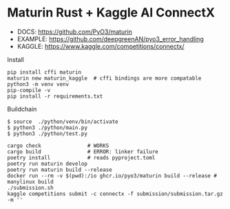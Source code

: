 # Maturin Rust + Kaggle AI ConnectX
- DOCS: https://github.com/PyO3/maturin
- EXAMPLE: https://github.com/deepgreenAN/pyo3_error_handling
- KAGGLE:  https://www.kaggle.com/competitions/connectx/

Install
```
pip install cffi maturin 
maturin new maturin_kaggle  # cffi bindings are more compatable
python3 -m venv venv
pip-compile -v
pip install -r requirements.txt
```

Buildchain
```
$ source  ./python/venv/bin/activate
$ python3 ./python/main.py
$ python3 ./python/test.py

cargo check               # WORKS 
cargo build               # ERROR: linker failure
poetry install            # reads pyproject.toml
poetry run maturin develop
poetry run maturin build --release
docker run --rm -v $(pwd):/io ghcr.io/pyo3/maturin build --release # manylinux build
./submission.sh
kaggle competitions submit -c connectx -f submission/submission.tar.gz -m ''
```